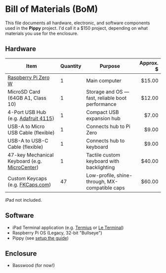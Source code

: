 # Bill of Materials (BoM)

This file documents all hardware, electronic, and software components used in the **Pippy** project. I'd call it a $150 project, depending on what materials you use for the enclosure.

## Hardware

| Item                                                                          | Quantity | Purpose                                          | Approx. $ |
| ----------------------------------------------------------------------------- | -------- | ------------------------------------------------ |----------:|
| [Raspberry Pi Zero W](https://www.raspberrypi.com/products/)                  | 1        | Main computer                                    |    $15.00 |
| MicroSD Card (64GB A1, Class 10)                                              | 1        | Storage and OS — fast, reliable boot performance |    $12.00 |
| 4-Port USB Hub (e.g. [Adafruit 4115](https://www.adafruit.com/product/4115))  | 1        | Compact USB expansion hub                        |     $7.00 |
| USB-A to Micro USB Cable (flexible)                                           | 1        | Connects hub to Pi Zero                          |     $9.00 |
| USB-A to USB-C Cable (flexible)                                               | 1        | Connects hub to keyboard                         |     $9.00 |
| 47-key Mechanical Keyboard (e.g. [MicroCenter](https://www.microcenter.com/product/661264/inland-47-keys-hot-swappable-rgb-wired-mechanical-keyboard))                           | 1        | Tactile custom keyboard with backlighting        |    $40.00 |
| Custom Keycaps (e.g. [FKCaps.com](https://fkcaps.com/custom/))                | 47       | Low-profile, shine-through, MX-compatible caps   |    $60.00 |

iPad not included.

## Software

- iPad Terminal application (e.g. [Termius](https://termius.com/free-ssh-client-for-ipad) or [Le Terminal](https://apps.apple.com/us/app/la-terminal-ssh-client/id1629902861))
- Raspberry Pi OS (Legacy, 32-bit "Bullseye")
- Pippy (see [setup the guide](docs/setup-guide.md))

## Enclosure

- Basswood (for now!)
